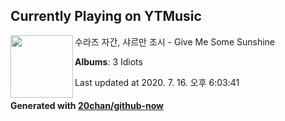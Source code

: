 ## Currently Playing on YTMusic

[<img align="left" width="100" src="https://lh3.googleusercontent.com/UCIanP7HQ-W6CwT_Vas4Fa2XWE_Uxx3V-f_myKFc5bX1FhbXtNEM84rrFUWzUwjxk3yEaRtArMUvb3bVEw">](https://music.youtube.com/channel/UCYn3oeyYbbHkm5j3Z6Jx5qA)

수라즈 자간, 샤르만 조시 - Give Me Some Sunshine

**Albums**: 3 Idiots

Last updated at 2020. 7. 16. 오후 6:03:41

#### Generated with [20chan/github-now](https://github.com/20chan/github-now)


<!--
**20chan/20chan** is a ✨ _special_ ✨ repository because its `README.md` (this file) appears on your GitHub profile.

Here are some ideas to get you started:

- 🔭 I’m currently working on ...
- 🌱 I’m currently learning ...
- 👯 I’m looking to collaborate on ...
- 🤔 I’m looking for help with ...
- 💬 Ask me about ...
- 📫 How to reach me: ...
- 😄 Pronouns: ...
- ⚡ Fun fact: ...
-->

